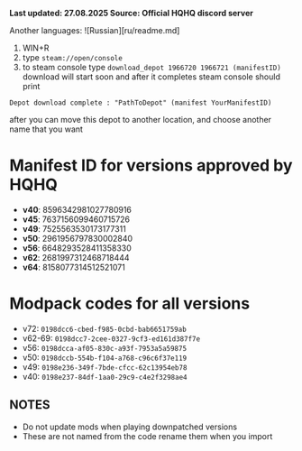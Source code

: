 **Last updated: 27.08.2025 Source: Official HQHQ discord server**

Another languages: ![Russian][ru/readme.md]

1. WIN+R
2. type `steam://open/console`
3. to steam console type `download_depot 1966720 1966721 (manifestID)`
download will start soon and after it completes steam console should print
```
Depot download complete : "PathToDepot" (manifest YourManifestID)
```
after you can move this depot to another location, and choose another name that you want
# Manifest ID for versions approved by HQHQ
- **v40**: 8596342981027780916
- **v45**: 7637156099460715726 
- **v49**: 7525563530173177311 
- **v50**: 2961956797830002840 
- **v56**: 6648293528411358330 
- **v62**: 2681997312468718444 
- **v64**: 8158077314512521071

# Modpack codes for all versions
- v72: `0198dcc6-cbed-f985-0cbd-bab6651759ab`
- v62-69: `0198dcc7-2cee-0327-9cf3-ed161d387f7e`
- v56: `0198dcca-af05-830c-a93f-7953a5a59875`
- v50: `0198dccb-554b-f104-a768-c96c6f37e119`
- v49: `0198e236-349f-7bde-cfcc-62c13954eb78`
- v40: `0198e237-84df-1aa0-29c9-c4e2f3298ae4`
## NOTES
- Do not update mods when playing downpatched versions
- These are not named from the code rename them when you import
